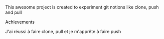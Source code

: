 This awesome project is created to experiment git notions like clone, push and pull  

Achievements  

J'ai réussi à faire clone, pull et je m'apprête à faire push
